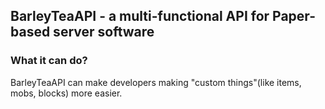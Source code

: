 ## BarleyTeaAPI - a multi-functional API for Paper-based server software

### What it can do?
BarleyTeaAPI can make developers making "custom things"(like items, mobs, blocks) more easier.
